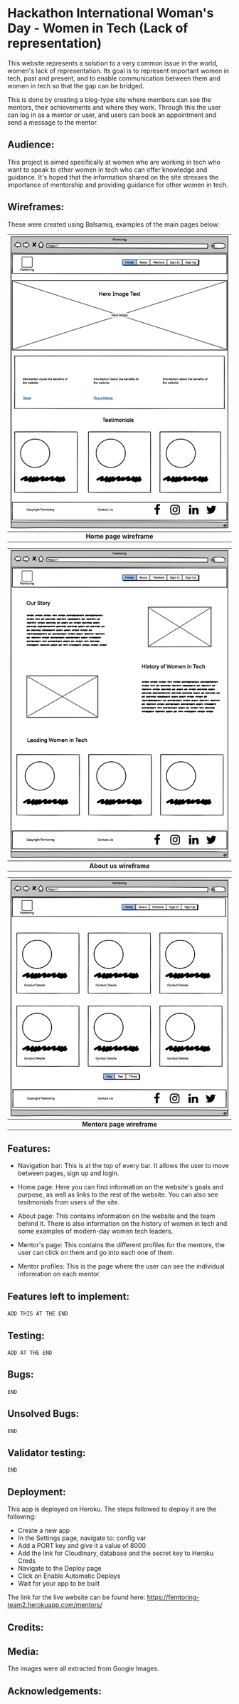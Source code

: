 # Hackathon International Woman's Day - Women in Tech (Lack of representation)

This website represents a solution to a very common issue in the world, women's lack of representation. Its goal is to represent important women in tech, past and present, and to enable communication between them and women in tech so that the gap can be bridged.

This is done by creating a blog-type site where members can see the mentors, their achievements and where they work. Through this the user can log in as a mentor or user, and users can book an appointment and send a message to the mentor. 

## Audience:

This project is aimed specifically at women who are working in tech who want to speak to other women in tech who can offer knowledge and guidance. It's hoped that the information shared on the site
stresses the importance of mentorship and providing guidance for other women in tech.

## Wireframes:

These were created using Balsamiq, examples of the main pages below:

| ![femtoring home wireframe](assets/readme_images/home-femtoring.png) |
|:--:|
| <b>Home page wireframe</b>|

| ![femtoring about wireframe](assets/readme_images/about-femtoring.png) |
|:--:|
| <b>About us wireframe</b>|

| ![femtoring mentors wireframe](assets/readme_images/mentors-femtoring.png) |
|:--:|
| <b>Mentors page wireframe</b>|

## Features:

- Navigation bar: This is at the top of every bar. It allows the user to move between pages, sign up and login.

- Home page: Here you can find information on the website's goals and purpose, as well as links to the rest of the website. You can also see tesitmonials from users of the site.

- About page: This contains information on the website and the team behind it. There is also information on the history of women in tech and some examples of modern-day women tech leaders.

- Mentor's page: This contains the different profiles for the mentors, the user can click on them and go into each one of them.

- Mentor profiles: This is the page where the user can see the individual information on each mentor.


## Features left to implement:

    ADD THIS AT THE END

## Testing:

    ADD AT THE END

## Bugs:

    END

## Unsolved Bugs:

    END
## Validator testing:

    END

## Deployment:

This app is deployed on Heroku. The steps followed to deploy it are the following:
- Create a new app
- In the Settings page, navigate to: config var
- Add a PORT key and give it a value of 8000
- Add the link for Cloudinary, database and the secret key to Heroku Creds
- Navigate to the Deploy page
- Click on Enable Automatic Deploys
- Wait for your app to be built


The link for the live website can be found here: https://femtoring-team2.herokuapp.com/mentors/

## Credits:

## Media:

The images were all extracted from Google Images.

## Acknowledgements:
